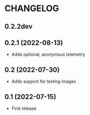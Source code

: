 # CHANGELOG

## 0.2.2dev

## 0.2.1 (2022-08-13)
* Adds optional, anonymous telemetry

## 0.2 (2022-07-30)
* Adds support for testing images

## 0.1 (2022-07-15)

* First release